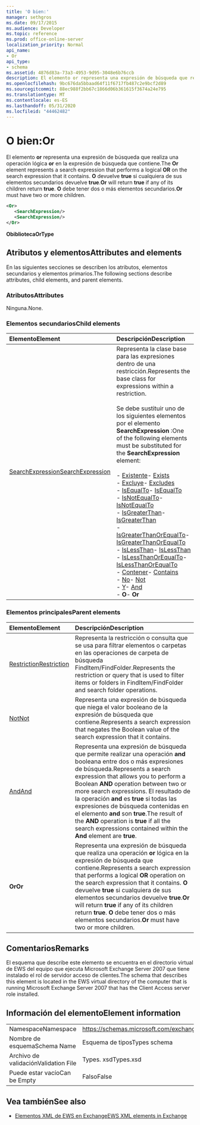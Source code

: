 ```yaml
---
title: 'O bien:'
manager: sethgros
ms.date: 09/17/2015
ms.audience: Developer
ms.topic: reference
ms.prod: office-online-server
localization_priority: Normal
api_name:
- Or
api_type:
- schema
ms.assetid: 4876d83a-73a3-4953-9d95-3048e6b76ccb
description: El elemento or representa una expresión de búsqueda que realiza una operación lógica OR en la expresión de búsqueda que contiene. O devuelve true si cualquiera de sus elementos secundarios devuelve true. O debe tener dos o más elementos secundarios.
ms.openlocfilehash: 9bc676da5bbaad64f11f6717fb487c2e9bcf2d89
ms.sourcegitcommit: 88ec988f2bb67c1866d06b361615f3674a24e795
ms.translationtype: MT
ms.contentlocale: es-ES
ms.lasthandoff: 05/31/2020
ms.locfileid: "44462482"
---
```

# <a name="or"></a><span data-ttu-id="be71a-105">O bien:</span><span class="sxs-lookup"><span data-stu-id="be71a-105">Or</span></span>

<span data-ttu-id="be71a-106">El elemento **or** representa una expresión de búsqueda que realiza una operación lógica **or** en la expresión de búsqueda que contiene.</span><span class="sxs-lookup"><span data-stu-id="be71a-106">The **Or** element represents a search expression that performs a logical **OR** on the search expression that it contains.</span></span> <span data-ttu-id="be71a-107">**O** devuelve **true** si cualquiera de sus elementos secundarios devuelve **true**.</span><span class="sxs-lookup"><span data-stu-id="be71a-107">**Or** will return **true** if any of its children return **true**.</span></span> <span data-ttu-id="be71a-108">**O** debe tener dos o más elementos secundarios.</span><span class="sxs-lookup"><span data-stu-id="be71a-108">**Or** must have two or more children.</span></span> 
  
```xml
<Or>
   <SearchExpression/>
   <SearchExpression/>
</Or>
```

 <span data-ttu-id="be71a-109">**Obiblioteca**</span><span class="sxs-lookup"><span data-stu-id="be71a-109">**OrType**</span></span>
## <a name="attributes-and-elements"></a><span data-ttu-id="be71a-110">Atributos y elementos</span><span class="sxs-lookup"><span data-stu-id="be71a-110">Attributes and elements</span></span>

<span data-ttu-id="be71a-111">En las siguientes secciones se describen los atributos, elementos secundarios y elementos primarios.</span><span class="sxs-lookup"><span data-stu-id="be71a-111">The following sections describe attributes, child elements, and parent elements.</span></span>
  
### <a name="attributes"></a><span data-ttu-id="be71a-112">Atributos</span><span class="sxs-lookup"><span data-stu-id="be71a-112">Attributes</span></span>

<span data-ttu-id="be71a-113">Ninguna.</span><span class="sxs-lookup"><span data-stu-id="be71a-113">None.</span></span>
  
### <a name="child-elements"></a><span data-ttu-id="be71a-114">Elementos secundarios</span><span class="sxs-lookup"><span data-stu-id="be71a-114">Child elements</span></span>

|<span data-ttu-id="be71a-115">**Elemento**</span><span class="sxs-lookup"><span data-stu-id="be71a-115">**Element**</span></span>|<span data-ttu-id="be71a-116">**Descripción**</span><span class="sxs-lookup"><span data-stu-id="be71a-116">**Description**</span></span>|
|:-----|:-----|
|[<span data-ttu-id="be71a-117">SearchExpression</span><span class="sxs-lookup"><span data-stu-id="be71a-117">SearchExpression</span></span>](searchexpression.md) <br/> | <span data-ttu-id="be71a-118">Representa la clase base para las expresiones dentro de una restricción.</span><span class="sxs-lookup"><span data-stu-id="be71a-118">Represents the base class for expressions within a restriction.</span></span> <br/><br/><span data-ttu-id="be71a-119">Se debe sustituir uno de los siguientes elementos por el elemento **SearchExpression** :</span><span class="sxs-lookup"><span data-stu-id="be71a-119">One of the following elements must be substituted for the **SearchExpression** element:</span></span> <br/> <br/><span data-ttu-id="be71a-120">- [Existente](exists.md)</span><span class="sxs-lookup"><span data-stu-id="be71a-120">- [Exists](exists.md)</span></span> <br/><span data-ttu-id="be71a-121">- [Excluye](excludes.md)</span><span class="sxs-lookup"><span data-stu-id="be71a-121">- [Excludes](excludes.md)</span></span> <br/><span data-ttu-id="be71a-122">- [IsEqualTo](isequalto.md)</span><span class="sxs-lookup"><span data-stu-id="be71a-122">- [IsEqualTo](isequalto.md)</span></span> <br/><span data-ttu-id="be71a-123">- [IsNotEqualTo](isnotequalto.md)</span><span class="sxs-lookup"><span data-stu-id="be71a-123">- [IsNotEqualTo](isnotequalto.md)</span></span> <br/><span data-ttu-id="be71a-124">- [IsGreaterThan](isgreaterthan.md)</span><span class="sxs-lookup"><span data-stu-id="be71a-124">- [IsGreaterThan](isgreaterthan.md)</span></span> <br/><span data-ttu-id="be71a-125">- [IsGreaterThanOrEqualTo](isgreaterthanorequalto.md)</span><span class="sxs-lookup"><span data-stu-id="be71a-125">- [IsGreaterThanOrEqualTo](isgreaterthanorequalto.md)</span></span> <br/><span data-ttu-id="be71a-126">- [IsLessThan](islessthan.md)</span><span class="sxs-lookup"><span data-stu-id="be71a-126">- [IsLessThan](islessthan.md)</span></span> <br/><span data-ttu-id="be71a-127">- [IsLessThanOrEqualTo](islessthanorequalto.md)</span><span class="sxs-lookup"><span data-stu-id="be71a-127">- [IsLessThanOrEqualTo](islessthanorequalto.md)</span></span> <br/><span data-ttu-id="be71a-128">- [Contener](contains.md)</span><span class="sxs-lookup"><span data-stu-id="be71a-128">- [Contains](contains.md)</span></span> <br/><span data-ttu-id="be71a-129">- [No](not.md)</span><span class="sxs-lookup"><span data-stu-id="be71a-129">- [Not](not.md)</span></span> <br/><span data-ttu-id="be71a-130">- [Y](and.md)</span><span class="sxs-lookup"><span data-stu-id="be71a-130">- [And](and.md)</span></span> <br/><span data-ttu-id="be71a-131">- **O**</span><span class="sxs-lookup"><span data-stu-id="be71a-131">- **Or**</span></span> <br/> |
   
### <a name="parent-elements"></a><span data-ttu-id="be71a-132">Elementos principales</span><span class="sxs-lookup"><span data-stu-id="be71a-132">Parent elements</span></span>

|<span data-ttu-id="be71a-133">**Elemento**</span><span class="sxs-lookup"><span data-stu-id="be71a-133">**Element**</span></span>|<span data-ttu-id="be71a-134">**Descripción**</span><span class="sxs-lookup"><span data-stu-id="be71a-134">**Description**</span></span>|
|:-----|:-----|
|[<span data-ttu-id="be71a-135">Restriction</span><span class="sxs-lookup"><span data-stu-id="be71a-135">Restriction</span></span>](restriction.md) <br/> |<span data-ttu-id="be71a-136">Representa la restricción o consulta que se usa para filtrar elementos o carpetas en las operaciones de carpeta de búsqueda FindItem/FindFolder.</span><span class="sxs-lookup"><span data-stu-id="be71a-136">Represents the restriction or query that is used to filter items or folders in FindItem/FindFolder and search folder operations.</span></span>  <br/> |
|[<span data-ttu-id="be71a-137">Not</span><span class="sxs-lookup"><span data-stu-id="be71a-137">Not</span></span>](not.md) <br/> |<span data-ttu-id="be71a-138">Representa una expresión de búsqueda que niega el valor booleano de la expresión de búsqueda que contiene.</span><span class="sxs-lookup"><span data-stu-id="be71a-138">Represents a search expression that negates the Boolean value of the search expression that it contains.</span></span>  <br/> |
|[<span data-ttu-id="be71a-139">And</span><span class="sxs-lookup"><span data-stu-id="be71a-139">And</span></span>](and.md) <br/> |<span data-ttu-id="be71a-140">Representa una expresión de búsqueda que permite realizar una operación **and** booleana entre dos o más expresiones de búsqueda.</span><span class="sxs-lookup"><span data-stu-id="be71a-140">Represents a search expression that allows you to perform a Boolean **AND** operation between two or more search expressions.</span></span> <span data-ttu-id="be71a-141">El resultado de la operación **and** es **true** si todas las expresiones de búsqueda contenidas en el elemento **and** son **true**.</span><span class="sxs-lookup"><span data-stu-id="be71a-141">The result of the **AND** operation is **true** if all the search expressions contained within the **And** element are **true**.</span></span>  <br/> |
|<span data-ttu-id="be71a-142">**Or**</span><span class="sxs-lookup"><span data-stu-id="be71a-142">**Or**</span></span> <br/> |<span data-ttu-id="be71a-143">Representa una expresión de búsqueda que realiza una operación **or** lógica en la expresión de búsqueda que contiene.</span><span class="sxs-lookup"><span data-stu-id="be71a-143">Represents a search expression that performs a logical **OR** operation on the search expression that it contains.</span></span> <span data-ttu-id="be71a-144">**O** devuelve **true** si cualquiera de sus elementos secundarios devuelve **true**.</span><span class="sxs-lookup"><span data-stu-id="be71a-144">**Or** will return **true** if any of its children return **true**.</span></span> <span data-ttu-id="be71a-145">**O** debe tener dos o más elementos secundarios.</span><span class="sxs-lookup"><span data-stu-id="be71a-145">**Or** must have two or more children.</span></span>  <br/> |
   
## <a name="remarks"></a><span data-ttu-id="be71a-146">Comentarios</span><span class="sxs-lookup"><span data-stu-id="be71a-146">Remarks</span></span>

<span data-ttu-id="be71a-147">El esquema que describe este elemento se encuentra en el directorio virtual de EWS del equipo que ejecuta Microsoft Exchange Server 2007 que tiene instalado el rol de servidor acceso de clientes.</span><span class="sxs-lookup"><span data-stu-id="be71a-147">The schema that describes this element is located in the EWS virtual directory of the computer that is running Microsoft Exchange Server 2007 that has the Client Access server role installed.</span></span>
  
## <a name="element-information"></a><span data-ttu-id="be71a-148">Información del elemento</span><span class="sxs-lookup"><span data-stu-id="be71a-148">Element information</span></span>

|||
|:-----|:-----|
|<span data-ttu-id="be71a-149">Namespace</span><span class="sxs-lookup"><span data-stu-id="be71a-149">Namespace</span></span>  <br/> |https://schemas.microsoft.com/exchange/services/2006/types  <br/> |
|<span data-ttu-id="be71a-150">Nombre de esquema</span><span class="sxs-lookup"><span data-stu-id="be71a-150">Schema Name</span></span>  <br/> |<span data-ttu-id="be71a-151">Esquema de tipos</span><span class="sxs-lookup"><span data-stu-id="be71a-151">Types schema</span></span>  <br/> |
|<span data-ttu-id="be71a-152">Archivo de validación</span><span class="sxs-lookup"><span data-stu-id="be71a-152">Validation File</span></span>  <br/> |<span data-ttu-id="be71a-153">Types. xsd</span><span class="sxs-lookup"><span data-stu-id="be71a-153">Types.xsd</span></span>  <br/> |
|<span data-ttu-id="be71a-154">Puede estar vacío</span><span class="sxs-lookup"><span data-stu-id="be71a-154">Can be Empty</span></span>  <br/> |<span data-ttu-id="be71a-155">Falso</span><span class="sxs-lookup"><span data-stu-id="be71a-155">False</span></span>  <br/> |
   
## <a name="see-also"></a><span data-ttu-id="be71a-156">Vea también</span><span class="sxs-lookup"><span data-stu-id="be71a-156">See also</span></span>

- [<span data-ttu-id="be71a-157">Elementos XML de EWS en Exchange</span><span class="sxs-lookup"><span data-stu-id="be71a-157">EWS XML elements in Exchange</span></span>](ews-xml-elements-in-exchange.md)

